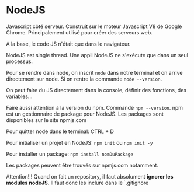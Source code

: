 # NodeJS


Javascript côté serveur. Construit sur le moteur Javascript V8 de Google Chrome.
Principalement utilisé pour créer des serveurs web.

A la base, le code JS n'était que dans le navigateur. 

NodeJS est single thread. Une appli NodeJS ne s'exécute que dans un seul processus.

Pour se rendre dans node, on inscrit `node` dans notre terminal et on arrive directement sur node. 
Si on rentre la commande `node --version`.

On peut faire du JS directement dans la console, définir des fonctions, des variables...

Faire aussi attention à la version du npm. Commande `npm --version`.
npm est un gestionnaire de package pour NodeJS.
Les packages sont disponibles sur le site npmjs.com

Pour quitter node dans le terminal:   CTRL + D


Pour initialiser un projet en NodeJS:
`npm init`
ou 
`npm init -y`


Pour installer un package: 
`npm install nomDuPackage`

Les packages peuvent être trouvés sur npmjs.com notamment.

Attention!!! Quand on fait un repository, il faut absolument **ignorer les modules nodeJS**. Il faut donc les inclure dans le `.gitignore
